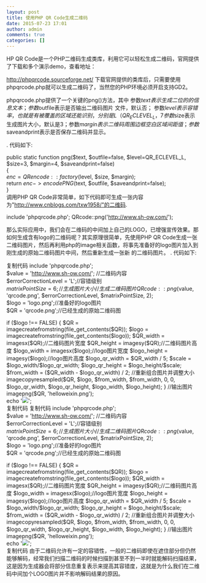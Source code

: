 ```yaml
---
layout: post
title: 使用PHP QR Code生成二维码
date: 2015-07-23 17:01
author: admin
comments: true
categories: []
---
```

HP QR Code是一个PHP二维码生成类库，利用它可以轻松生成二维码，官网提供了下载和多个演示demo，查看地址：

http://phpqrcode.sourceforge.net/
下载官网提供的类库后，只需要使用phpqrcode.php就可以生成二维码了，当然您的PHP环境必须开启支持GD2。

phpqrcode.php提供了一个关键的png()方法，其中
参数$text表示生成二位的的信息文本；
参数$outfile表示是否输出二维码图片 文件，默认否；
参数$level表示容错率，也就是有被覆盖的区域还能识别，分别是 L（QR_ECLEVEL_L，7%），M（QR_ECLEVEL_M，15%），Q（QR_ECLEVEL_Q，25%），H（QR_ECLEVEL_H，30%）； 
参数$size表示生成图片大小，默认是3；参数$margin表示二维码周围边框空白区域间距值；
参数$saveandprint表示是否保存二维码并显示。

. 代码如下:

public static function png($text, $outfile=false, $level=QR_ECLEVEL_L, $size=3, $margin=4, $saveandprint=false)    
{   
    $enc = QRencode::factory($level, $size, $margin);   
    return $enc->encodePNG($text, $outfile, $saveandprint=false);   
}  
调用PHP QR Code非常简单，如下代码即可生成一张内容为"http://www.cnblogs.com/txw1958/"的二维码.


include 'phpqrcode.php'; 
QRcode::png('http://www.sh-ow.com/');
 

那么实际应用中，我们会在二维码的中间加上自己的LOGO，已增强宣传效果。那如何生成含有logo的二维码呢？其实原理很简单，先使用PHP QR Code生成一张二维码图片，然后再利用php的image相关函数，将事先准备好的logo图片加入到刚生成的原始二维码图片中间，然后重新生成一张新 的二维码图片。
. 代码如下:

复制代码
include 'phpqrcode.php';    
$value = 'http://www.sh-ow.com/'; //二维码内容   
$errorCorrectionLevel = 'L';//容错级别   
$matrixPointSize = 6;//生成图片大小   
//生成二维码图片   
QRcode::png($value, 'qrcode.png', $errorCorrectionLevel, $matrixPointSize, 2);   
$logo = 'logo.png';//准备好的logo图片   
$QR = 'qrcode.png';//已经生成的原始二维码图   

if ($logo !== FALSE) {   
    $QR = imagecreatefromstring(file_get_contents($QR));   
    $logo = imagecreatefromstring(file_get_contents($logo));   
    $QR_width = imagesx($QR);//二维码图片宽度   
    $QR_height = imagesy($QR);//二维码图片高度   
    $logo_width = imagesx($logo);//logo图片宽度   
    $logo_height = imagesy($logo);//logo图片高度   
    $logo_qr_width = $QR_width / 5;   
    $scale = $logo_width/$logo_qr_width;   
    $logo_qr_height = $logo_height/$scale;   
    $from_width = ($QR_width - $logo_qr_width) / 2;   
    //重新组合图片并调整大小   
    imagecopyresampled($QR, $logo, $from_width, $from_width, 0, 0, $logo_qr_width,   
    $logo_qr_height, $logo_width, $logo_height);   
}   
//输出图片   
imagepng($QR, 'helloweixin.png');   
echo '<img src="helloweixin.png">';   
复制代码
复制代码
include 'phpqrcode.php';    
$value = 'http://www.sh-ow.com/'; //二维码内容   
$errorCorrectionLevel = 'L';//容错级别   
$matrixPointSize = 6;//生成图片大小   
//生成二维码图片   
QRcode::png($value, 'qrcode.png', $errorCorrectionLevel, $matrixPointSize, 2);   
$logo = 'logo.png';//准备好的logo图片   
$QR = 'qrcode.png';//已经生成的原始二维码图   

if ($logo !== FALSE) {   
    $QR = imagecreatefromstring(file_get_contents($QR));   
    $logo = imagecreatefromstring(file_get_contents($logo));   
    $QR_width = imagesx($QR);//二维码图片宽度   
    $QR_height = imagesy($QR);//二维码图片高度   
    $logo_width = imagesx($logo);//logo图片宽度   
    $logo_height = imagesy($logo);//logo图片高度   
    $logo_qr_width = $QR_width / 5;   
    $scale = $logo_width/$logo_qr_width;   
    $logo_qr_height = $logo_height/$scale;   
    $from_width = ($QR_width - $logo_qr_width) / 2;   
    //重新组合图片并调整大小   
    imagecopyresampled($QR, $logo, $from_width, $from_width, 0, 0, $logo_qr_width,   
    $logo_qr_height, $logo_width, $logo_height);   
}   
//输出图片   
imagepng($QR, 'helloweixin.png');   
echo '<img src="helloweixin.png">';   
复制代码
由于二维码允许有一定的容错性，一般的二维码即使在遮住部分但仍然能够解码，经常我们扫描二维码的时候扫描到甚至不到一半时就能解码扫描结果，这是因为生成器会将部分信息重复表示来提高其容错度，这就是为什么我们在二维码中间加个LOGO图片并不影响解码结果的原因。
